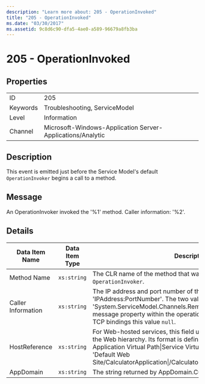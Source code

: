 ```yaml
---
description: "Learn more about: 205 - OperationInvoked"
title: "205 - OperationInvoked"
ms.date: "03/30/2017"
ms.assetid: 9c8d6c90-dfa5-4ae0-a589-96679a8fb3ba
---
```

# 205 - OperationInvoked

## Properties  
  
|||  
|-|-|  
|ID|205|  
|Keywords|Troubleshooting, ServiceModel|  
|Level|Information|  
|Channel|Microsoft-Windows-Application Server-Applications/Analytic|  
  
## Description  

 This event is emitted just before the Service Model's default `OperationInvoker` begins a call to a method.  
  
## Message  

 An OperationInvoker invoked the '%1' method. Caller information: '%2'.  
  
## Details  
  
|Data Item Name|Data Item Type|Description|  
|--------------------|--------------------|-----------------|  
|Method Name|`xs:string`|The CLR name of the method that was invoked by the `OperationInvoker`.|  
|Caller Information|`xs:string`|The IP address and port number of the client in the format 'IPAddress:PortNumber'. The two values are retrieved from the 'System.ServiceModel.Channels.RemoteEndpointMessageProperty' message property within the operation context. Note that for non-TCP bindings this value `null`.|  
|HostReference|`xs:string`|For Web-hosted services, this field uniquely identifies the service in the Web hierarchy. Its format is defined as 'Web Site Name Application Virtual Path&#124;Service Virtual Path&#124;ServiceName'. Example: 'Default Web Site/CalculatorApplication&#124;/CalculatorService.svc&#124;CalculatorService'.|  
|AppDomain|`xs:string`|The string returned by AppDomain.CurrentDomain.FriendlyName.|
